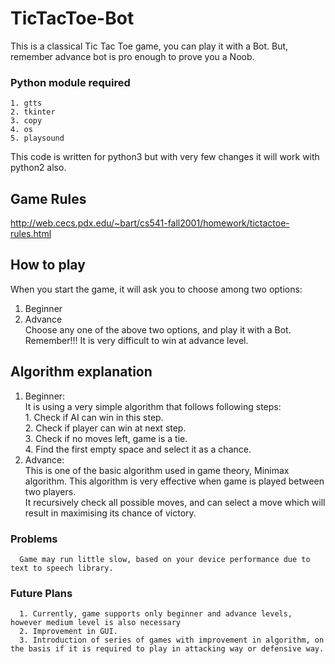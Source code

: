 # TicTacToe-Bot
This is a classical Tic Tac Toe game, you can play it with a Bot. But, remember advance bot is pro enough to prove you a Noob.

### Python module required
    1. gtts 
    2. tkinter 
    3. copy 
    4. os 
    5. playsound 

This code is written for python3 but with very few changes it will work with python2 also.

## Game Rules
  http://web.cecs.pdx.edu/~bart/cs541-fall2001/homework/tictactoe-rules.html
  
## How to play
When you start the game, it will ask you to choose among two options: <br>
  1. Beginner <br>
  2. Advance <br>
Choose any one of the above two options, and play it with a Bot. <br>
Remember!!! It is very difficult to win at advance level.
## Algorithm explanation
1. Beginner: <br>
    It is using a very simple algorithm that follows following steps: <br>
        1. Check if AI can win in this step. <br>
        2. Check if player can win at next step. <br>
        3. Check if no moves left, game is a tie. <br>
        4. Find the first empty space and select it as a chance. <br>
2. Advance: <br>
    This is one of the basic algorithm used in game theory, Minimax algorithm. This algorithm is very effective when game is played between two players. <br>
    It recursively check all possible moves, and can select a move which will result in maximising its chance of victory.
 ### Problems
      Game may run little slow, based on your device performance due to text to speech library.
 ### Future Plans
      1. Currently, game supports only beginner and advance levels, however medium level is also necessary
      2. Improvement in GUI.
      3. Introduction of series of games with improvement in algorithm, on the basis if it is required to play in attacking way or defensive way.
